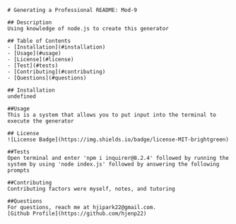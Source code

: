 
    # Generating a Professional README: Mod-9
    
    ## Description
    Using knowledge of node.js to create this generator
    
    ## Table of Contents
    - [Installation](#installation)
    - [Usage](#usage)
    - [License](#license)
    - [Test](#tests)
    - [Contributing](#contributing)
    - [Questions](#questions)
    
    ## Installation
    undefined
    
    ##Usage
    This is a system that allows you to put input into the terminal to execute the generator

    ## License
    ![License Badge](https://img.shields.io/badge/license-MIT-brightgreen)

    ##Tests
    Open terminal and enter 'npm i inquirer@8.2.4' followed by running the system by using 'node index.js' followed by answering the following prompts

    ##Contributing
    Contributing factors were myself, notes, and tutoring

    ##Questions
    For questions, reach me at hjipark22@gmail.com.
    [Github Profile](https://github.com/hjenp22)
    